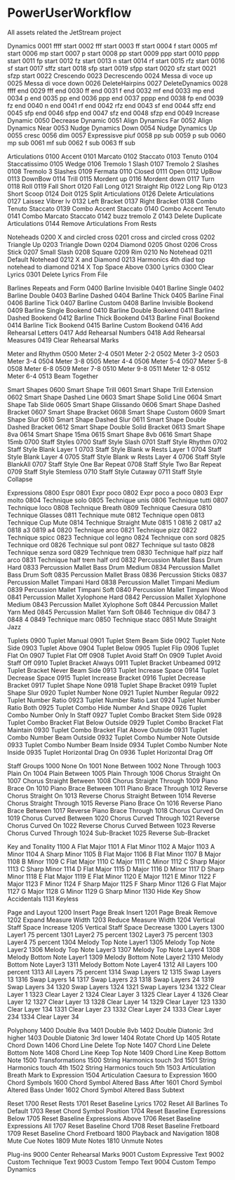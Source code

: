 # PowerUserWorkflow
All assets related the JetStream project

Dynamics
0001 ffff start
0002 fff start
0003 ff start
0004 f start
0005 mf start
0006 mp start
0007 p start
0008 pp start
0009 ppp start
0010 pppp start
0011 fp start
0012 fz start
0013 n start
0014 rf start
0015 rfz start
0016 sf start
0017 sffz start
0018 sfp start
0019 sfpp start
0020 sfz start
0021 sfzp start
0022 Crescendo
0023 Decrescendo
0024 Messa di voce up
0025 Messa di voce down
0026 DeleteHairpins
0027 DeleteDynamics
0028 ffff end
0029 fff end
0030 ff end
0031 f end
0032 mf end
0033 mp end
0034 p end
0035 pp end
0036 ppp end
0037 pppp end
0038 fp end
0039 fz end
0040 n end
0041 rf end
0042 rfz end
0043 sf end
0044 sffz end
0045 sfp end
0046 sfpp end
0047 sfz end
0048 sfzp end
0049 Increase Dynamic
0050 Decrease Dynamic
0051 Align Dynamics Far
0052 Align Dynamics Near
0053 Nudge Dynamics Down
0054 Nudge Dynamics Up
0055 cresc
0056 dim
0057 Expressisve piuf
0058 pp sub
0059 p sub
0060 mp sub
0061 mf sub
0062 f sub
0063 ff sub


Articulations
0100 Accent
0101 Marcato
0102 Staccato
0103 Tenuto
0104 Staccatissimo
0105 Wedge
0106 Tremolo 1 Slash
0107 Tremolo 2 Slashes
0108 Tremolo 3 Slashes
0109 Fermata
0110 Closed
0111 Open
0112 UpBow
0113 DownBow
0114 Trill
0115 Mordent up
0116 Mordent down
0117 Turn
0118 Roll
0119 Fall Short
0120 Fall Long
0121 Straight Rip
0122 Long Rip
0123 Short Scoop
0124 Doit
0125 Split Articulations
0126 Delete Articulations
0127 Laissez Vibrer lv
0132 Left Bracket
0137 Right Bracket
0138 Combo Tenuto Staccato
0139 Combo Accent Staccato
0140 Combo Accent Tenuto
0141 Combo Marcato Staccato
0142 buzz tremolo Z
0143 Delete Duplicate Articulations
0144 Remove Articulations From Rests


Noteheads
0200 X and circled cross
0201 cross and circled cross
0202 Triangle Up
0203 Triangle Down
0204 Diamond
0205 Ghost
0206 Cross Stick
0207 Small Slash
0208 Square
0209 Rim
0210 No Notehead
0211 Default Notehead
0212 X and Diamond
0213 Harmonics 4th diad top notehead to diamond
0214 X Top Space Above
0300 Lyrics
0300  Clear Lyrics
0301  Delete Lyrics From File


Barlines Repeats and Form
0400 Barline Invisible
0401 Barline Single
0402 Barline Double
0403 Barline Dashed
0404 Barline Thick
0405 Barline Final
0406 Barline Tick
0407 Barline Custom
0408 Barline Invisible Bookend
0409 Barline Single Bookend
0410 Barline Double Bookend
0411 Barline Dashed Bookend
0412 Barline Thick Bookend
0413 Barline Final Bookend
0414 Barline Tick Bookend
0415 Barline Custom Bookend
0416 Add Rehearsal Letters
0417 Add Rehearsal Numbers
0418 Add Rehearsal Measures
0419 Clear Rehearsal Marks


Meter and Rhythm
0500 Meter 2-4
0501 Meter 2-2
0502 Meter 3-2
0503 Meter 3-4
0504 Meter 3-8
0505 Meter 4-4
0506 Meter 5-4
0507 Meter 5-8
0508 Meter 6-8
0509 Meter 7-8
0510 Meter 9-8
0511 Meter 12-8
0512 Meter 6-4
0513 Beam Together


Smart Shapes
0600 Smart Shape Trill
0601 Smart Shape Trill Extension
0602 Smart Shape Dashed Line
0603 Smart Shape Solid Line
0604 Smart Shape Tab Slide
0605 Smart Shape Glissando
0606 Smart Shape Dashed Bracket
0607 Smart Shape Bracket
0608 Smart Shape Custom
0609 Smart Shape Slur
0610 Smart Shape Dashed Slur
0611 Smart Shape Double Dashed Bracket
0612 Smart Shape Double Solid Bracket
0613 Smart Shape 8va
0614 Smart Shape 15ma
0615 Smart Shape 8vb
0616 Smart Shape 15mb
0700 Staff Styles
0700 Staff Style Slash
0701 Staff Style Rhythm
0702 Staff Style Blank Layer 1
0703 Staff Style Blank w Rests Layer 1
0704 Staff Style Blank Layer 4
0705 Staff Style Blank w Rests Layer 4
0706 Staff Style BlankAll
0707 Staff Style One Bar Repeat
0708 Staff Style Two Bar Repeat
0709 Staff Style Stemless
0710 Staff Style Cutaway
0711 Staff Style Collapse


Expressions
0800 Espr
0801 Expr poco
0802 Expr poco a poco
0803 Expr molto
0804 Technique solo
0805 Technique unis
0806 Technique tutti
0807 Technique loco
0808 Technique Breath
0809 Technique Caesura
0810 Technique Glasses
0811 Technique mute
0812 Technique open
0813 Technique Cup Mute
0814 Technique Straight Mute
0815 1
0816 2
0817 a2
0818 a3
0819 a4
0820 Technique arco
0821 Technique pizz
0822 Technique spicc
0823 Technique col legno
0824 Technique con sord
0825 Technique ord
0826 Technique sul pont
0827 Technique sul tasto
0828 Technique senza sord
0829 Technique trem
0830 Technique half pizz half arco
0831 Technique half trem half ord
0832 Percussion Mallet Bass Drum Hard
0833 Percussion Mallet Bass Drum Medium
0834 Percussion Mallet Bass Drum Soft
0835 Percussion Mallet Brass
0836 Percussion Sticks
0837 Percussion Mallet Timpani Hard
0838 Percussion Mallet Timpani Medium
0839 Percussion Mallet Timpani Soft
0840 Percussion Mallet Timpani Wood
0841 Percussion Mallet Xylophone Hard
0842 Percussion Mallet Xylophone Medium
0843 Percussion Mallet Xylophone Soft
0844 Percussion Mallet Yarn Med
0845 Percussion Mallet Yarn Soft
0846 Technique div
0847 3
0848 4
0849 Technique marc
0850 Technique stacc
0851 Mute Straight Jazz


Tuplets
0900 Tuplet Manual
0901 Tuplet Stem Beam Side
0902 Tuplet Note Side
0903 Tuplet Above
0904 Tuplet Below
0905 Tuplet Flip
0906 Tuplet Flat On
0907 Tuplet Flat Off
0908 Tuplet Avoid Staff On
0909 Tuplet Avoid Staff Off
0910 Tuplet Bracket Always
0911 Tuplet Bracket Unbeamed
0912 Tuplet Bracket Never Beam Side
0913 Tuplet Increase Space
0914 Tuplet Decrease Space
0915 Tuplet Increase Bracket
0916 Tuplet Decrease Bracket
0917 Tuplet Shape None
0918 Tuplet Shape Bracket
0919 Tuplet Shape Slur
0920 Tuplet Number None
0921 Tuplet Number Regular
0922 Tuplet Number Ratio
0923 Tuplet Number Ratio Last
0924 Tuplet Number Ratio Both
0925 Tuplet Combo Hide Number And Shape
0926 Tuplet Combo Number Only In Staff
0927 Tuplet Combo Bracket Stem Side
0928 Tuplet Combo Bracket Flat Below Outside
0929 Tuplet Combo Bracket Flat Maintain
0930 Tuplet Combo Bracket Flat Above Outside
0931 Tuplet Combo Number Beam Outside
0932 Tuplet Combo Number Note Outside
0933 Tuplet Combo Number Beam Inside
0934 Tuplet Combo Number Note Inside
0935 Tuplet Horizontal Drag On
0936 Tuplet Horizontal Drag Off


Staff Groups
1000 None On
1001 None Between
1002 None Through
1003 Plain On
1004 Plain Between
1005 Plain Through
1006 Chorus Straight On
1007 Chorus Straight Between
1008 Chorus Straight Through
1009 Piano Brace On
1010 Piano Brace Between
1011 Piano Brace Through
1012 Reverse Chorus Straight On
1013 Reverse Chorus Straight Between
1014 Reverse Chorus Straight Through
1015 Reverse Piano Brace On
1016 Reverse Piano Brace Between
1017 Reverse Piano Brace Through
1018 Chorus Curved On
1019 Chorus Curved Between
1020 Chorus Curved Through
1021 Reverse Chorus Curved On
1022 Reverse Chorus Curved Between
1023 Reverse Chorus Curved Through
1024 Sub-Bracket
1025 Reverse Sub-Bracket


Key and Tonality
1100 A Flat Major
1101 A Flat Minor
1102 A Major
1103 A Minor
1104 A Sharp Minor
1105 B Flat Major
1106 B Flat Minor
1107 B Major
1108 B Minor
1109 C Flat Major
1110 C Major
1111 C Minor
1112 C Sharp Major
1113 C Sharp Minor
1114 D Flat Major
1115 D Major
1116 D Minor
1117 D Sharp Minor
1118 E Flat Major
1119 E Flat Minor
1120 E Major
1121 E Minor
1122 F Major
1123 F Minor
1124 F Sharp Major
1125 F Sharp Minor
1126 G Flat Major
1127 G Major
1128 G Minor
1129 G Sharp Minor
1130 Hide Key Show Accidentals
1131 Keyless


Page and Layout
1200 Insert Page Break Insert
1201 Page Break Remove
1202 Expand Measure Width
1203 Reduce Measure Width
1204 Vertical Staff Space Increase
1205 Vertical Staff Space Decrease
1300 Layers
1300 Layer1 75 percent
1301 Layer2 75 percent
1302 Layer3 75 percent
1303 Layer4 75 percent
1304 Melody Top Note Layer1
1305 Melody Top Note Layer2
1306 Melody Top Note Layer3
1307 Melody Top Note Layer4
1308 Melody Bottom Note Layer1
1309 Melody Bottom Note Layer2
1310 Melody Bottom Note Layer3
1311 Melody Bottom Note Layer4
1312 All Layers 100 percent
1313 All Layers 75 percent
1314 Swap Layers 12
1315 Swap Layers 13
1316 Swap Layers 14
1317 Swap Layers 23
1318 Swap Layers 24
1319 Swap Layers 34
1320 Swap Layers 1324
1321 Swap Layers 1234
1322 Clear Layer 1
1323 Clear Layer 2
1324 Clear Layer 3
1325 Clear Layer 4
1326 Clear Layer 12
1327 Clear Layer 13
1328 Clear Layer 14
1329 Clear Layer 123
1330 Clear Layer 134
1331 Clear Layer 23
1332 Clear Layer 24
1333 Clear Layer 234
1334 Clear Layer 34


Polyphony
1400 Double 8va
1401 Double 8vb
1402 Double Diatonic 3rd higher
1403 Double Diatonic 3rd lower
1404 Rotate Chord Up
1405 Rotate Chord Down
1406 Chord Line Delete Top Note
1407 Chord Line Delete Bottom Note
1408 Chord Line Keep Top Note
1409 Chord Line Keep Bottom Note
1500 Transformations
1500 String Harmonics touch 3rd
1501 String Harmonics touch 4th
1502 String Harmonics touch 5th
1503 Articulation Breath Mark to Expression
1504 Articulation Caesura to Expression
1600 Chord Symbols
1600 Chord Symbol Altered Bass After
1601 Chord Symbol Altered Bass Under
1602 Chord Symbol Altered Bass Subtext


Reset
1700 Reset Rests
1701  Reset Baseline Lyrics
1702 Reset All Barlines To Default
1703 Reset Chord Symbol Position
1704 Reset Baseline Expressions Below
1705 Reset Baseline Expressions Above
1706 Reset Baseline Expressions All
1707 Reset Baseline Chord
1708 Reset Baseline Fretboard
1709 Reset Baseline Chord Fretboard
1800 Playback and Navigation
1808 Mute Cue Notes
1809 Mute Notes
1810 Unmute Notes


Plug-ins
9000 Center Rehearsal Marks
9001 Custom Expressive Text
9002 Custom Technique Text
9003 Custom Tempo Text
9004 Custom Tempo Dynamics
